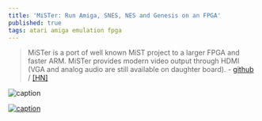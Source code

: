 ```yaml
---
title: 'MiSTer: Run Amiga, SNES, NES and Genesis on an FPGA'
published: true
tags: atari amiga emulation fpga
---
```

> MiSTer is a port of well known MiST project to a larger FPGA and faster ARM. MiSTer provides modern video output through HDMI (VGA and analog audio are still available on daughter board). - [github](https://github.com/MiSTer-devel/Main_MiSTer/wiki) / [\[HN\]](https://news.ycombinator.com/item?id=18721594)

![caption](https://raw.githubusercontent.com/wiki/MiSTer-devel/Main_MiSTer/pictures/MiSTer.jpg)

[![caption](https://img.youtube.com/vi/e5yPbzD-W-I/0.jpg)](https://www.youtube.com/watch?v=e5yPbzD-W-I)